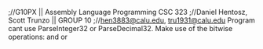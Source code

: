;//G10PX || Assembly Language Programming CSC 323
;//Daniel Hentosz, Scott Trunzo || GROUP 10
;//hen3883@calu.edu, tru1931@calu.edu
Program cant use ParseInteger32 or ParseDecimal32. Make use of the bitwise operations: and or
